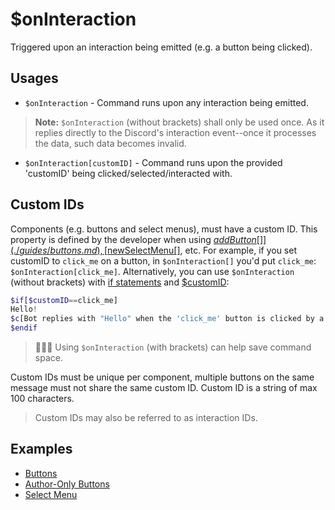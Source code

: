 # $onInteraction
Triggered upon an interaction being emitted (e.g. a button being clicked).

## Usages
- `$onInteraction` - Command runs upon any interaction being emitted.
> **Note:** `$onInteraction` (without brackets) shall only be used once. As it replies directly to the Discord's interaction event--once it processes the data, such data becomes invalid.
- `$onInteraction[customID]` - Command runs upon the provided 'customID' being clicked/selected/interacted with.

## Custom IDs
Components (e.g. buttons and select menus), must have a custom ID. This property is defined by the developer when using [$addButton[]](./guides/buttons.md), [$newSelectMenu[]](./guides/selectmenu.md), etc. 
For example, if you set customID to `click_me` on a button, in `$onInteraction[]` you'd put `click_me`: `$onInteraction[click_me]`. Alternatively, you can use `$onInteraction` (without brackets) with [if statements](./guides/ifStatements) and [$customID](./bdscript/customID.md):
```php
$if[$customID==click_me]
Hello!
$c[Bot replies with "Hello" when the 'click_me' button is clicked by a user.]
$endif
```
> 🧙🏼‍♂️ Using `$onInteraction` (with brackets) can help save command space.

Custom IDs must be unique per component, multiple buttons on the same message must not share the same custom ID. Custom ID is a string of max 100 characters.
> Custom IDs may also be referred to as interaction IDs.

## Examples
- [Buttons](https://nilpointer-software.github.io/bdfd-wiki/guides/buttons.html)
- [Author-Only Buttons](https://nilpointer-software.github.io/bdfd-wiki/bdscript/customID.html)
- [Select Menu](https://nilpointer-software.github.io/bdfd-wiki/guides/selectmenu.html)
